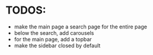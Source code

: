 # TODOS:
- make the main page a search page for the entire page
- below the search, add carousels
- for the main page, add a topbar
- make the sidebar closed by default
